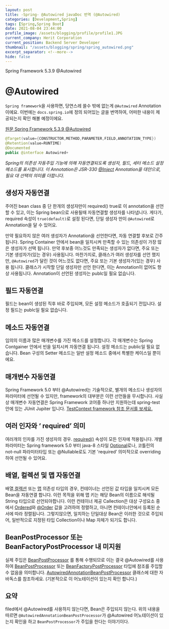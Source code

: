```yaml
---
layout: post
title: -Spring- @Autowired javaDoc 번역 (@Autowired)
categories: [Development,Spring]
tags: [Spring,Spring Boot]
date: 2021-08-04 23:44:00
profile_image: /assets/blogging/profile/profile1.JPG
current_company: Herit Corporation
current_position: Backend Server Developer
thumbnail: "/assets/blogging/spring/spring_autowired.png"
excerpt_separator: <!--more-->
hide: false
---
```


Spring Framework 5.3.9 @Autowired

<!--more-->

# @Autowired
`Spring framework`을 사용하면, 당연스레 쓸수 밖에 없는게 `@Autowired` Annotation 이에요.  이번에는 `docs.spring.io`에 정의 되어있는 글을 번역하여, 어떠한 내용이 제공되는지 확인 해볼 예정이에요.

[원문 Spring Framework 5.3.9 @Autowired](https://docs.spring.io/spring-framework/docs/current/javadoc-api/org/springframework/beans/factory/annotation/Autowired.html)

```java
@Target(value={CONSTRUCTOR,METHOD,PARAMETER,FIELD,ANNOTATION_TYPE})
@Retention(value=RUNTIME)
@Documented
public @interface Autowired+
```

*Spring의 의존성 자동주입 기능에 의해  자동연결되도록 생성자, 필드, 세터 메소드 설정 메소드를 표시합니다. 이 Annotation은 JSR-330 [@Inject](https://docs.oracle.com/javaee/7/api/javax/inject/Inject.html?is-external=true) Annotation을 대안으로, 필요 대 선택의 의미를 더합니다.*


## 생성자 자동연결

주어진 bean class 중 단 한개의 생성자만이 required() true로 이 annotation을 선언할 수 있고, 이는 Spring bean으로 사용될때 자동연결할 생성자를 나타냅니다. 게다가, required 속성이 `true(default)`로 설정 된다면, 단일 생성자 만이 `@Autowired`로 Annotation을 달 수 있어요.

만약 필요하지 않은 여러 생성자가 Annotation을 선언한다면, 자동 연결할 후보로 간주됩니다. Spring Container 안에서 bean을 일치시켜  만족할 수 있는 의존성이 가장 많은 생성자가 선택 됩니다. 만약 후보중 어느것도 만족되는 생성자가 없다면, 주요 또는 기본 생성자가(있는 경우) 사용됩니다.
마찬가지로, 클래스가 여러 생성자를 선언 했지만, `@Autowired`가 달린 것이 어느것도 없다면, 주요 또는 기본 생성자가(있는 경우) 사용 됩니다. 클래스가 시작할 단일 생성자만 선언 한다면,  이는 Annotation이 없어도 항상 사용됩니다. Annotation이 선언된 생성자는 publc일 필요 없습니다.


## 필드 자동연결

필드는 bean이 생성된 직후 바로 주입되며, 모든 설정 메소드가 호출되기 전입니다. 설정 필드는 publc일 필요 없습니다.


## 메소드 자동연결
임의의 이름과 많은 매개변수를 가진 메소드를 설정합니다. 각 매개변수는 Spring Contgainer 안에서 빈을 일치시켜 자동연결 됩니다. 설정 메소드는 public일 필요 없습니다. Bean 구성의 Setter 메소드는 일반 설정 메소드 중애서 특별한 케이스일 뿐이에요.


## 매개변수 자동연결
Spring Framework 5.0 부터 @Autowired는 기술적으로, 별개의 메소드나 생성자의 파라미터에 선언될 수 있지만, framework의 대부분은 이런 선언들을 무시합니다. 사실상 매개변수 자동연결은 Spring Framework 코어중 하나만 지원하는데 spring-test안에 있는 JUnit Jupiter 입니다. [TestContext framework 참조 문서를 보세요.](https://docs.spring.io/spring-framework/docs/current/reference/html/testing.html#testcontext-junit-jupiter-di)


## 여러 인자와 ‘	required’ 의미
여러개의 인자를 가진 생성자의 경우. [required()](https://docs.spring.io/spring-framework/docs/current/javadoc-api/org/springframework/beans/factory/annotation/Autowired.html#required--) 속성이 모든 인자에 적용됩니다. 개별 파라미터는 Spring framework 5.0 부터 java-8 스타일 [Optional](https://docs.oracle.com/javase/8/docs/api/java/util/Optional.html?is-external=true)로나, 코틀린의 not-null 파라미터타입 또는 @Nullable로도 기본 'required’ 의미적으로 overriding하여 선언될 수 있어요.


## 배열, 컬렉션 및 맵 자동연결
배열,[컬렉션](https://docs.oracle.com/javase/8/docs/api/java/util/Collection.html?is-external=true) 또는 [맵](https://docs.oracle.com/javase/8/docs/api/java/util/Map.html?is-external=true) 의존성 타입의 경우, 컨테이너는 선언된 값 타입을 일치시켜 모든 Bean을 자동연결 합니다. 이런 목적을 위해 맵 키는 해당 Bean의 이름으로 해석될 String 타입으로 선언되야합니다. 이런 컨테이너 제공 Callection은 대상 구성요소 중에서 [Ordered](https://docs.spring.io/spring-framework/docs/current/javadoc-api/org/springframework/core/Ordered.html)와 [@Order](https://docs.spring.io/spring-framework/docs/current/javadoc-api/org/springframework/core/annotation/Order.html) 값을 고려하여 정렬하고, 아니면 컨테이너안에서 등록된 순서에 따라 정렬됩니다. 그렇지않으면, 일치하는 단일대상 Bean은 이러한 것으로 주입되어, 일반적으로 지정된 타입 Collection이나 Map 자체가 되기도 합니다.


## BeanPostProcessor 또는 BeanFactoryPostProcessor 내 미지원

실제 주입은 [BeanPostProcessor](https://docs.spring.io/spring-framework/docs/current/javadoc-api/org/springframework/beans/factory/config/BeanPostProcessor.html) 를 통해 수행되므로 이는 결국 @Autowired를 사용하여 [BeanPostProcessor](https://docs.spring.io/spring-framework/docs/current/javadoc-api/org/springframework/beans/factory/config/BeanPostProcessor.html) 또는 [BeanFactoryPostProcessor](https://docs.spring.io/spring-framework/docs/current/javadoc-api/org/springframework/beans/factory/config/BeanFactoryPostProcessor.html) 타입에 참조를 주입할 수 없음을 의미합니다. [AutowiredAnnotationBeanPostProcessor](https://docs.spring.io/spring-framework/docs/current/javadoc-api/org/springframework/beans/factory/annotation/AutowiredAnnotationBeanPostProcessor.html) 클래스에 대한 자바독스를 참조하세요. (기본적으로 이 어노테이션이 있는지 확인 합니다.)


## 요약
filed에서 @Autowired를 사용하지 않는다면, Bean은 주입되지 않는다. 위의 내용을 따르면 `@AutowiredAnnotationBeanPostProcessor`가 @Autowired 어노테이션이 있는지 확인을 하고 `BeanPostProcessor`가 주입을 한다는 이야기이다.
